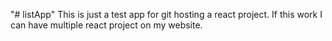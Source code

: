 "# listApp" 
This is just a test app for git hosting a react project. 
If this work I can have multiple react project on my website. 

